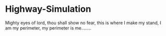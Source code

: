 # Highway-Simulation
Mighty eyes of lord, thou shall show no fear, this is where I make my stand, I am my perimeter, my perimeter is me........
